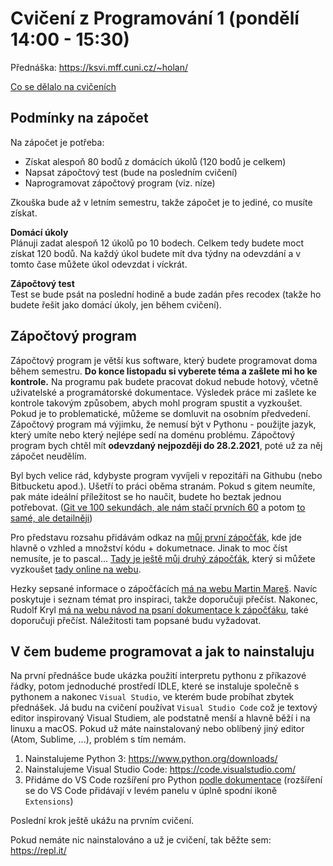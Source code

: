 # Cvičení z Programování 1 (pondělí 14:00 - 15:30)

Přednáška: https://ksvi.mff.cuni.cz/~holan/

[Co se dělalo na cvičeních](co-bylo.txt)


## Podmínky na zápočet

Na zápočet je potřeba:

- Získat alespoň 80 bodů z domácích úkolů (120 bodů je celkem)
- Napsat zápočtový test (bude na posledním cvičení)
- Naprogramovat zápočtový program (viz. níze)

Zkouška bude až v letním semestru, takže zápočet je to jediné, co musíte získat.

**Domácí úkoly**<br>
Plánuji zadat alespoň 12 úkolů po 10 bodech. Celkem tedy budete moct získat 120 bodů. Na každý úkol budete mít dva týdny na odevzdání a v tomto čase můžete úkol odevzdat i víckrát.

**Zápočtový test**<br>
Test se bude psát na poslední hodině a bude zadán přes recodex (takže ho budete řešit jako domácí úkoly, jen během cvičení).


## Zápočtový program

Zápočtový program je větší kus software, který budete programovat doma během semestru. **Do konce listopadu si vyberete téma a zašlete mi ho ke kontrole.** Na programu pak budete pracovat dokud nebude hotový, včetně uživatelské a programátorské dokumentace. Výsledek práce mi zašlete ke kontrole takovým způsobem, abych mohl program spustit a vyzkoušet. Pokud je to problematické, můžeme se domluvit na osobním předvedení. Zápočtový program má výjimku, že nemusí být v Pythonu - použijte jazyk, který umíte nebo který nejlépe sedí na doménu problému. Zápočtový program bych chtěl mít **odevzdaný nejpozději do 28.2.2021**, poté už za něj zápočet neudělím.

Byl bych velice rád, kdybyste program vyvíjeli v repozitáři na Githubu (nebo Bitbucketu apod.). Ušetří to práci oběma stranám. Pokud s gitem neumíte, pak máte ideální příležitost se ho naučit, budete ho beztak jednou potřebovat. ([Git ve 100 sekundách, ale nám stačí prvních 60](https://www.youtube.com/watch?v=hwP7WQkmECE) a potom [to samé, ale detailněji](https://www.youtube.com/watch?v=HkdAHXoRtos))

Pro představu rozsahu přidávám odkaz na [můj první zápočťák](https://github.com/Jirka-Mayer/Zapocet-ZS-2017), kde jde hlavně o vzhled a množství kódu + dokumetnace. Jinak to moc číst nemusíte, je to pascal... [Tady je ještě můj druhý zápočťák](https://github.com/Jirka-Mayer/Zapocet-LS-2018), který si můžete vyzkoušet [tady online na webu](http://jirka-mayer.github.io/zapocet-ls-2018/web.html).

Hezky sepsané informace o zápočťácích [má na webu Martin Mareš](http://mj.ucw.cz/vyuka/2021/p1x/pravidla.html). Navíc poskytuje i seznam témat pro inspiraci, takže doporučuji přečíst. Nakonec, Rudolf Kryl [má na webu návod na psaní dokumentace k zápočťáku](https://ksvi.mff.cuni.cz/~kryl/dokumentace.htm), také doporučuji přečíst. Náležitosti tam popsané budu vyžadovat.


## V čem budeme programovat a jak to nainstaluju

Na první přednášce bude ukázka použití interpretu pythonu z příkazové řádky, potom jednoduché prostředí IDLE, které se instaluje společně s pythonem a nakonec `Visual Studio`, ve kterém bude probíhat zbytek přednášek. Já budu na cvičení používat `Visual Studio Code` což je textový editor inspirovaný Visual Studiem, ale podstatně menší a hlavně běží i na linuxu a macOS. Pokud už máte nainstalovaný nebo oblíbený jiný editor (Atom, Sublime, ...), problém s tím nemám.

1) Nainstalujeme Python 3: https://www.python.org/downloads/
2) Nainstalujeme Visual Studio Code: https://code.visualstudio.com/
3) Přidáme do VS Code rozšíření pro Python [podle dokumentace](https://code.visualstudio.com/docs/python/python-tutorial#_install-visual-studio-code-and-the-python-extension)
    (rozšíření se do VS Code přidávají v levém panelu v úplně spodní ikoně `Extensions`)

Poslední krok ještě ukážu na prvním cvičení.

Pokud nemáte nic nainstalováno a už je cvičení, tak běžte sem: https://repl.it/
